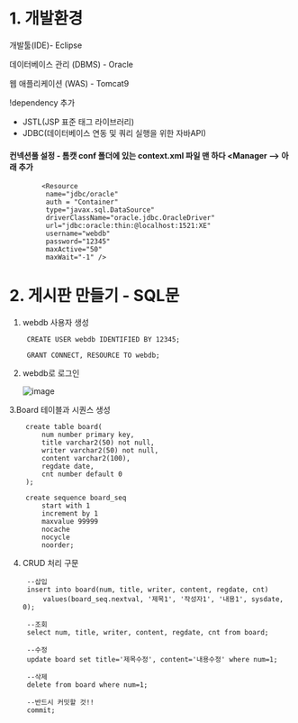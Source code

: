 
# 1. 개발환경 

개발툴(IDE)- Eclipse

데이터베이스 관리 (DBMS) - Oracle

웹 애플리케이션 (WAS) - Tomcat9

!dependency 추가 
- JSTL(JSP 표준 태그 라이브러리)
- JDBC(데이터베이스 연동 및 쿼리 실행을 위한 자바API)

#### 컨넥션풀 설정 - 톰캣 conf 폴더에 있는 context.xml 파일 맨 하다 <Manager  --> 아래 추가

            <Resource
             name="jdbc/oracle"
             auth = "Container"
             type="javax.sql.DataSource"
             driverClassName="oracle.jdbc.OracleDriver"
             url="jdbc:oracle:thin:@localhost:1521:XE"
             username="webdb"
             password="12345"
             maxActive="50"
             maxWait="-1" />

# 2. 게시판 만들기 - SQL문  



1. webdb 사용자 생성


        CREATE USER webdb IDENTIFIED BY 12345;
        
        GRANT CONNECT, RESOURCE TO webdb;

2. webdb로 로그인

   ![image](https://github.com/nowod9712/JSP_board/assets/154123670/76fda530-856c-429e-a809-38d982dafcfc)


3.Board 테이블과 시퀀스 생성

        create table board(
            num number primary key,
            title varchar2(50) not null,
            writer varchar2(50) not null,
            content varchar2(100),
            regdate date,
            cnt number default 0
        );
    
        create sequence board_seq
            start with 1
            increment by 1
            maxvalue 99999
            nocache
            nocycle
            noorder;

4. CRUD 처리 구문

   
        --삽입
        insert into board(num, title, writer, content, regdate, cnt)
            values(board_seq.nextval, '제목1', '작성자1', '내용1', sysdate, 0);
        
        --조회
        select num, title, writer, content, regdate, cnt from board;
        
        --수정
        update board set title='제목수정', content='내용수정' where num=1;

        --삭제
        delete from board where num=1;

        --반드시 커밋할 것!!
        commit;    
